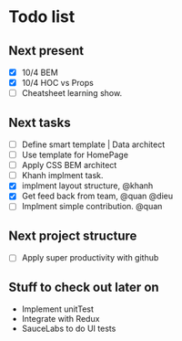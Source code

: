 Todo list
====

## Next present
- [x] 10/4 BEM 
- [x] 10/4 HOC vs Props 
- [ ] Cheatsheet learning show.

## Next tasks

- [ ] Define smart template | Data architect 
- [ ] Use template for HomePage
- [ ] Apply CSS BEM architect
- [ ] Khanh implment task.
- [x] implment layout structure, @khanh
- [x] Get feed back from team, @quan @dieu
- [ ] Implment simple contribution. @quan

## Next project structure

- [ ] Apply super productivity with github

## Stuff to check out later on
* Implement unitTest
* Integrate with Redux 
* SauceLabs to do UI tests